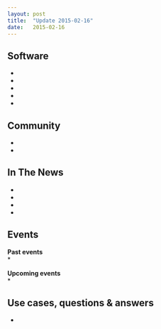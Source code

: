 ```yaml
---
layout: post
title:  "Update 2015-02-16"
date:   2015-02-16
---
```


## Software

* 
* 
* 
* 
* 

## Community

* 
* 

## In The News

* 
* 
* 
* 

## Events

__Past events__  
* 

__Upcoming events__  
* 


## Use cases, questions & answers

* 
